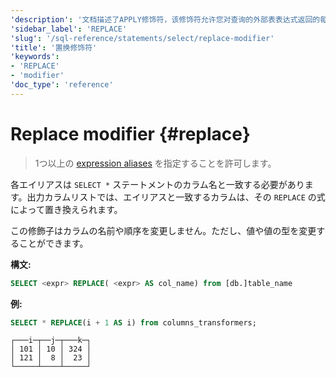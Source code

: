 ```yaml
---
'description': '文档描述了APPLY修饰符，该修饰符允许您对查询的外部表表达式返回的每行调用某个函数。'
'sidebar_label': 'REPLACE'
'slug': '/sql-reference/statements/select/replace-modifier'
'title': '置换修饰符'
'keywords':
- 'REPLACE'
- 'modifier'
'doc_type': 'reference'
---
```



# Replace modifier {#replace}

> 1つ以上の [expression aliases](/sql-reference/syntax#expression-aliases) を指定することを許可します。

各エイリアスは `SELECT *` ステートメントのカラム名と一致する必要があります。出力カラムリストでは、エイリアスと一致するカラムは、その `REPLACE` の式によって置き換えられます。

この修飾子はカラムの名前や順序を変更しません。ただし、値や値の型を変更することができます。

**構文:**

```sql
SELECT <expr> REPLACE( <expr> AS col_name) from [db.]table_name
```

**例:**

```sql
SELECT * REPLACE(i + 1 AS i) from columns_transformers;
```

```response
┌───i─┬──j─┬───k─┐
│ 101 │ 10 │ 324 │
│ 121 │  8 │  23 │
└─────┴────┴─────┘
```
